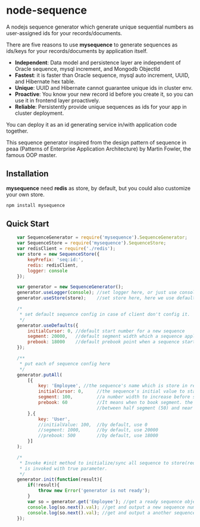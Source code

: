 # node-sequence

A nodejs sequence generator which generate unique sequential numbers as user-assigned ids for your records/documents.

There are five reasons to use **mysequence** to generate sequences as ids/keys for your records/documents by application itself.
- **Independent**: Data model and persistence layer are independent of Oracle sequence, mysql increment, and Mongodb ObjectId
- **Fastest**: it is faster than Oracle sequence, mysql auto increment, UUID, and Hibernate hex table.
- **Unique**: UUID and Hibernate cannot guarantee unique ids in cluster env.
- **Proactive**: You know your new record id before you create it, so you can use it in frontend layer proactively.
- **Reliable**: Persistently provide unique sequences as ids for your app in cluster deployment.

You can deploy it as an id generating service in/with application code together.

This sequence generator inspired from the design pattern of sequence in peaa (Patterns of Enterprise Application Architecture) by Martin Fowler, the famous OOP master.

## Installation

**mysequence** need **redis** as store, by default, but you could also customize your own store.
```javascript
npm install mysequence

```

## Quick Start

```javascript
    var SequenceGenerator = require('mysequence').SequenceGenerator;
    var SequenceStore = require('mysequence').SequenceStore;
    var redisClient = require('./redis');
    var store = new SequenceStore({
        keyPrefix: 'seq:id:',
        redis: redisClient,
        logger: console
    });

    var generator = new SequenceGenerator();
    generator.useLogger(console); //set logger here, or just use console as logger
    generator.useStore(store);    //set store here, here we use default redis store

    /*
     * set default sequence config in case of client don't config it.
     */
    generator.useDefaults({
        initialCursor: 0, //default start number for a new sequence
        segment: 20000,   //default segment width which a sequence apply once
        prebook: 18000    //default prebook point when a sequence start to apply a segment in advance
    });

    /**
     * put each of sequence config here
     */
    generator.putAll(
        [{
            key: 'Employee', //the sequence's name which is store in redis.
            initialCursor: 0,     //the sequence's initial value to start from
            segment: 100,         //a number width to increase before sequence touch the segment end.
            prebook: 60           //It means when to book segment. the value is normally
                                  //between half segment (50) and near segment end (90).
        },{
            key: 'User',
            //initialValue: 100,  //by default, use 0
            //segment: 1000,      //by default, use 20000
            //prebook: 500        //by default, use 18000
        }]
    );

    /*
     * Invoke #init method to initialize/sync all sequence to store(redis) until callback
     * is invoked with true parameter.
     */
    generator.init(function(result){
        if(!result){
            throw new Error('generator is not ready');
        }
        var so = generator.get('Employee'); //get a ready sequence object.
        console.log(so.next().val); //get and output a new sequence number
        console.log(so.next().val); //get and output a another sequence number
    });
```